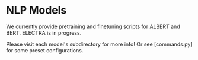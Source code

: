 # NLP Models

We currently provide pretraining and finetuning scripts for ALBERT and BERT. ELECTRA is in progress.

Please visit each model's subdirectory for more info! Or see [commands.py] for some preset configurations.
